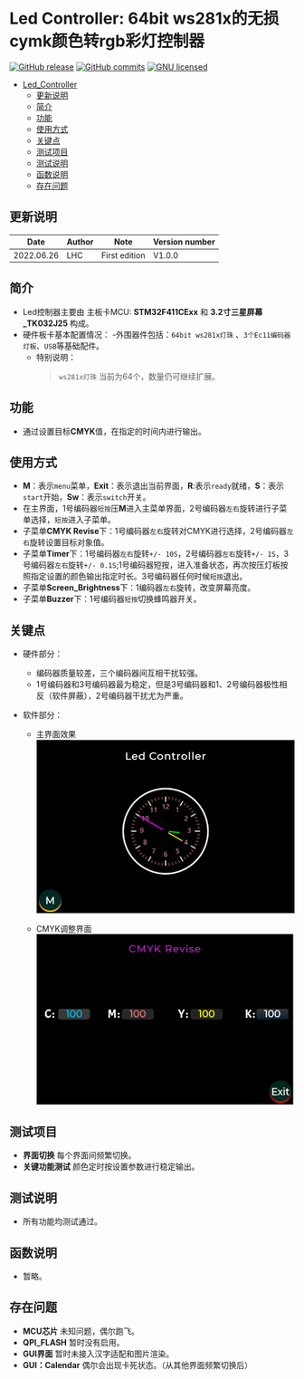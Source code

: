 # Led Controller: 64bit ws281x的无损cymk颜色转rgb彩灯控制器

[![GitHub release](https://img.shields.io/badge/release-V1.0.0-blue.svg)](https://github.com/LHC324/Greenhouse-Control-System/releases/latest) [![GitHub commits](https://img.shields.io/badge/commits--since-1.0.0-blue.svg)](https://github.com/LHC324/Greenhouse-Control-System/compare/1.0.0...master) [![GNU licensed](https://img.shields.io/badge/license-GNU3.0-blue.svg)](https://github.com/LHC324/Greenhouse-Control-System/blob/master/LICENSE)
- [Led_Controller](#Led_Controller)
  - [更新说明](#更新说明)
  - [简介](#简介)
  - [功能](#功能)
  - [使用方式](#使用方式)
  - [关键点](#关键点)
  - [测试项目](#测试项目)
  - [测试说明](#测试说明)
  - [函数说明](#函数说明)
  - [存在问题](#存在问题)

## 更新说明

| Date       | Author | Note          | Version number |
| ---------- | ------ | ------------- | -------------- |
| 2022.06.26 | LHC    | First edition | V1.0.0         |

## 简介

- Led控制器主要由 主板卡MCU: **STM32F411CExx** 和 **3.2寸三星屏幕_TK032J25** 构成。
- 硬件板卡基本配置情况：
  -外围器件包括：``64bit ws281x灯珠`` 、``3个Ec11编码器灯板``、``USB``等基础配件。
  - 特别说明：
    > ``ws281x灯珠`` 当前为64个，数量仍可继续扩展。

## 功能

- 通过设置目标**CMYK**值，在指定的时间内进行输出。

## 使用方式

- **M**：表示``menu``菜单，**Exit**：表示退出当前界面，**R**:表示``ready``就绪，**S**：表示``start``开始，**Sw**：表示``switch``开关。
- 在主界面，1号编码器``短按``压**M**进入主菜单界面，2号编码器``左右``旋转进行子菜单选择，``短按``进入子菜单。
- 子菜单**CMYK Revise**下：1号编码器``左右``旋转对CMYK进行选择，2号编码器``左右``旋转设置目标对象值。
- 子菜单**Timer**下：1号编码器``左右``旋转``+/- 10S``，2号编码器``左右``旋转``+/- 1S``，3号编码器``左右``旋转``+/- 0.1S``;1号编码器短按，进入准备状态，再次按压灯板按照指定设置的颜色输出指定时长。3号编码器任何时候``短按``退出。
- 子菜单**Screen_Brightness**下：1编码器``左右``旋转，改变屏幕亮度。
- 子菜单**Buzzer**下：1号编码器``短按``切换蜂鸣器开关。

## 关键点

- 硬件部分：
  - 编码器质量较差，三个编码器间互相干扰较强。
  - 1号编码器和3号编码器最为稳定，但是3号编码器和1、2号编码器极性相反（软件屏蔽），2号编码器干扰尤为严重。

- 软件部分：
  - 主界面效果
  ![Main](Doc/主界面.png)

  - CMYK调整界面
  ![CMYK_Revise](Doc/Cmyk界面.png)

	
## 测试项目

- **界面切换** 每个界面间频繁切换。
- **关键功能测试** 颜色定时按设置参数进行稳定输出。

## 测试说明

- 所有功能均测试通过。

## 函数说明

- 暂略。


## 存在问题

- **MCU芯片** 未知问题，偶尔跑飞。
- **QPI_FLASH** 暂时没有启用。
- **GUI界面** 暂时未接入汉字适配和图片渲染。
- **GUI：Calendar** 偶尔会出现卡死状态。（从其他界面频繁切换后）
